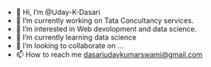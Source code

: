 - 👋 Hi, I’m @Uday-K-Dasari
- 🔭 I’m currently working on Tata Concultancy services.
- 👀 I’m interested in Web devolopment and data science.
- 🌱 I’m currently learning data science
- 💞️ I’m looking to collaborate on ...
- 📫 How to reach me dasariudaykumarswami@gmail.com

<!---
Uday-K-Dasari/Uday-K-Dasari is a ✨ special ✨ repository because its `README.md` (this file) appears on your GitHub profile.
You can click the Preview link to take a look at your changes.
--->
